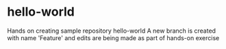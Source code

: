 # hello-world
Hands on creating sample repository hello-world
A new branch is created with name 'Feature' and edits are being made as part of hands-on exercise
